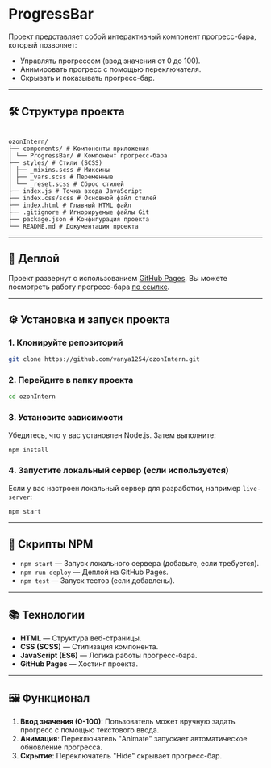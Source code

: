 # ProgressBar

Проект представляет собой интерактивный компонент прогресс-бара, который позволяет:

- Управлять прогрессом (ввод значения от 0 до 100).
- Анимировать прогресс с помощью переключателя.
- Скрывать и показывать прогресс-бар.

---

## 🛠️ Структура проекта

```

ozonIntern/
├── components/ # Компоненты приложения
│ └── ProgressBar/ # Компонент прогресс-бара
├── styles/ # Стили (SCSS)
│ ├── _mixins.scss # Миксины
│ ├── _vars.scss # Переменные
│ └── _reset.scss # Сброс стилей
├── index.js # Точка входа JavaScript
├── index.css/scss # Основной файл стилей
├── index.html # Главный HTML файл
├── .gitignore # Игнорируемые файлы Git
├── package.json # Конфигурация проекта
└── README.md # Документация проекта

```

---

## 🚀 Деплой

Проект развернут с использованием [GitHub Pages](https://pages.github.com/). Вы можете посмотреть работу прогресс-бара [по ссылке](http://vanya1254.github.io/ozonIntern/).

---

## ⚙️ Установка и запуск проекта

### 1. Клонируйте репозиторий

```bash
git clone https://github.com/vanya1254/ozonIntern.git
```

### 2. Перейдите в папку проекта

```bash
cd ozonIntern
```

### 3. Установите зависимости

Убедитесь, что у вас установлен Node.js. Затем выполните:

```bash
npm install
```

### 4. Запустите локальный сервер (если используется)

Если у вас настроен локальный сервер для разработки, например `live-server`:

```bash
npm start
```

---

## 🧩 Скрипты NPM

- `npm start` — Запуск локального сервера (добавьте, если требуется).
- `npm run deploy` — Деплой на GitHub Pages.
- `npm test` — Запуск тестов (если добавлены).

---

## 📚 Технологии

- **HTML** — Структура веб-страницы.
- **CSS (SCSS)** — Стилизация компонента.
- **JavaScript (ES6)** — Логика работы прогресс-бара.
- **GitHub Pages** — Хостинг проекта.

---

## 🖼️ Функционал

1. **Ввод значения (0-100)**: Пользователь может вручную задать прогресс с помощью текстового ввода.
2. **Анимация**: Переключатель "Animate" запускает автоматическое обновление прогресса.
3. **Скрытие**: Переключатель "Hide" скрывает прогресс-бар.
